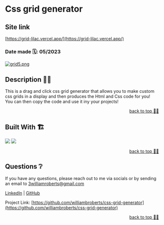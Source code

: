 # Css grid generator
  
## Site link 
  [https://grid-lilac.vercel.app/](https://grid-lilac.vercel.app/)

 ### Date made 🗓: 05/2023
 
 [![grid5.png](https://i.postimg.cc/cCPYhjrm/grid5.png)](https://postimg.cc/T5qpYtjL)
 
  ## Description 👨‍💻
  This is a drag and click css grid generator that allows you to make custom css grids in a display and then produces the Html and Css code for you! You can then copy the code and use it iny your projects!
  
  
  
   <p align="right"><a href="#readme-top">back to top ☝🏼</a></p>
<!-- Built with -->

## Built With 🏗️

  <p align='left'>
 <img src="https://img.shields.io/badge/Next-black?style=for-the-badge&logo=next.js&logoColor=white" />
   <img src="https://img.shields.io/badge/react-%2320232a.svg?style=for-the-badge&logo=react&logoColor=%2361DAFB" />
  </p>
  <p align="right"><a href="#readme-top">back to top ☝🏼</a></p>
<!-- QUESTIONS -->

## Questions ❔

If you have any questions, please reach out to me via socials or by sending an email to <a href="mailto:3williamroberts@gmail.com">3williamroberts@gmail.com</a>

<a href="https://www.linkedin.com/in/williambroberts/" target="_blank">LinkedIn</a> | <a href="https://github.com/williambroberts" target="_blank">GitHub</a>

Project Link: [https://github.com/williambroberts/css-grid-generator](https://github.com/williambroberts/css-grid-generator)

  <p align="right"><a href="#readme-top">back to top ☝🏼</a></p>
